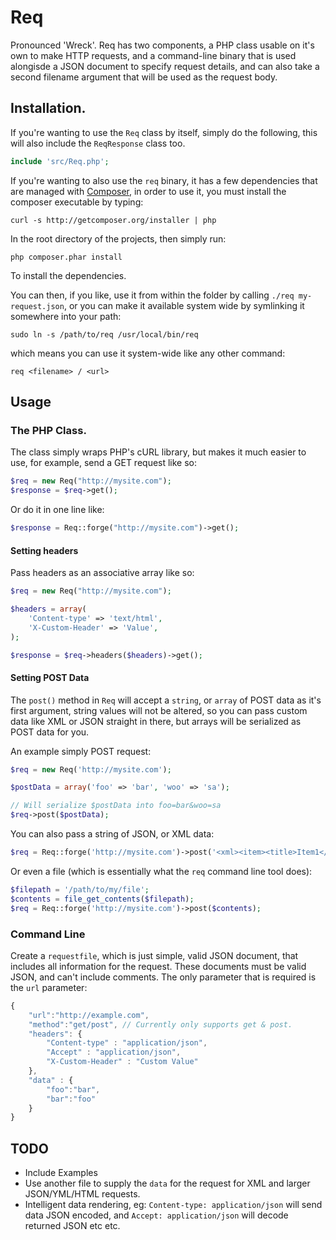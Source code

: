 # Req

Pronounced 'Wreck'. Req has two components, a PHP class usable on it's own to make HTTP requests, and a command-line binary that is used alongisde a JSON document to specify request details, and can also take a second filename argument that will be used as the request body.

## Installation.

If you're wanting to use the `Req` class by itself, simply do the following, this will also include the `ReqResponse` class too.

```php
include 'src/Req.php';
```

If you're wanting to also use the `req` binary, it has a few dependencies that are managed with [Composer](https://github.com/composer/composer), in order to use it, you must install the composer executable by typing:

```shell
curl -s http://getcomposer.org/installer | php
```

In the root directory of the projects, then simply run:

```shell
php composer.phar install
```

To install the dependencies.

You can then, if you like, use it from within the folder by calling `./req my-request.json`, or you can make it available system wide by symlinking it somewhere into your path:

```shell
sudo ln -s /path/to/req /usr/local/bin/req
```

which means you can use it system-wide like any other command:

```shell
req <filename> / <url>
```

## Usage

### The PHP Class.

The class simply wraps PHP's cURL library, but makes it much easier to use, for example, send a GET request like so:

```php
$req = new Req("http://mysite.com");
$response = $req->get();
```

Or do it in one line like:

```php
$response = Req::forge("http://mysite.com")->get();
```

#### Setting headers

Pass headers as an associative array like so:

```php
$req = new Req("http://mysite.com");

$headers = array(
	'Content-type' => 'text/html',
	'X-Custom-Header' => 'Value',
);

$response = $req->headers($headers)->get();
```

#### Setting POST Data

The `post()` method in `Req` will accept a `string`, or `array` of POST data as it's first argument, string values will not be altered, so you can pass custom data like XML or JSON straight in there, but arrays will be serialized as POST data for you.

An example simply POST request:

```php
$req = new Req('http://mysite.com');

$postData = array('foo' => 'bar', 'woo' => 'sa');

// Will serialize $postData into foo=bar&woo=sa
$req->post($postData);
```

You can also pass a string of JSON, or XML data:

```php
$req = Req::forge('http://mysite.com')->post('<xml><item><title>Item1</title></item></xml>');
```

Or even a file (which is essentially what the `req` command line tool does):

```php
$filepath = '/path/to/my/file';
$contents = file_get_contents($filepath);
$req = Req::forge('http://mysite.com')->post($contents);
```

### Command Line

Create a `requestfile`, which is just simple, valid JSON document, that includes all information for the request. These documents must be valid JSON, and can't include comments. The only parameter that is required is the `url` parameter:

```javascript
{
	"url":"http://example.com",
	"method":"get/post", // Currently only supports get & post.
	"headers": {
		"Content-type" : "application/json",
		"Accept" : "application/json",
		"X-Custom-Header" : "Custom Value"
	},
	"data" : {
		"foo":"bar",
		"bar":"foo"
	}
}
```

## TODO

* Include Examples
* Use another file to supply the `data` for the request for XML and larger JSON/YML/HTML requests.
* Intelligent data rendering, eg: `Content-type: application/json` will send data JSON encoded, and `Accept: application/json` will decode returned JSON etc etc.